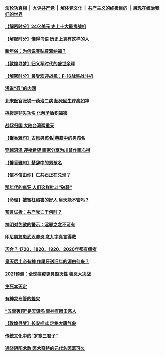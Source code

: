

####  [法轮功真相](../../../../basic/blob/master/README.md?t=02041031) &nbsp;|&nbsp; [九评共产党](../../../../9ping.md/blob/master/README.md?t=02041031) &nbsp;|&nbsp; [解体党文化](../../../../jtdwh.md/blob/master/README.md?t=02041031)  &nbsp;|&nbsp; [共产主义的终极目的](../../../../gczydzjmd.md/blob/master/README.md?t=02041031) &nbsp;|&nbsp; [魔鬼在统治我们的世界](../../../../mgztzwmdsj.md/blob/master/README.md?t=02041031) 

#### [【解密时分】24亿美元 史上十大最贵战机](../pages/prog647/a103046572.md?t=02041031) 

#### [【解密时分】懂得鸟语 历史上真有这样的人](../pages/prog647/a103045970.md?t=02041031) 

#### [新年俗：为何说春贴辟邪纳福？](../pages/prog647/a103045961.md?t=02041031) 

#### [【敦煌寻梦】归义军时代的盛世余晖](../pages/prog647/a103045920.md?t=02041031) 


#### [【解密时分】最受欢迎战机：F-16战隼战斗机](../pages/prog647/a103045748.md?t=02041031) 

#### [浅说“忍”的内涵](../pages/prog647/a103045192.md?t=02041031) 

#### [北宋医官张锐一药治二病 起死回生疗疾如神](../pages/prog647/a103045187.md?t=02041031) 

#### [挑拨是非失功名 化解矛盾积福德](../pages/prog647/a103044346.md?t=02041031) 

#### [战俘归国 大陆台湾两重天](../pages/prog647/a103044314.md?t=02041031) 

#### [【馨香雅句】古风男孩名|典籍中的男孩名](../pages/prog647/a103043855.md?t=02041031) 


#### [穿越沼泽 迎接希望 画家分享为川普作画心得](../pages/prog647/a103043958.md?t=02041031) 

#### [【馨香雅句】楚辞中的男孩名](../pages/prog647/a103043856.md?t=02041031) 

#### [【信不信由你】亡共石正在兑现？](../pages/prog647/a103043370.md?t=02041031) 

#### [那年代的疯狂 人们这样批斗“破鞋”](../pages/prog647/a103043318.md?t=02041031) 

#### [【命理】被冤枉陷害的好人 皇天能不管吗？](../pages/prog647/a103043296.md?t=02041031) 

#### [预言试析：共产党亡于何时？](../pages/prog647/a103042702.md?t=02041031) 

#### [神明对色欲的警示：淫邪之念不可有](../pages/prog647/a103042528.md?t=02041031) 

#### [印尼朋友患武汉肺炎 念九字真言得救](../pages/prog647/a103042515.md?t=02041031) 

#### [巧合？ 1720、1820、1920、2020年都有瘟疫](../pages/prog647/a103041787.md?t=02041031) 

#### [皇天后土必有神 作尾牙送旧年的源由何来？](../pages/prog647/a103041782.md?t=02041031) 

#### [2021预测：全球瘟疫更具毁灭性 善恶大决战](../pages/prog647/a103041665.md?t=02041031) 

#### [生死本天定](../pages/prog647/a103040997.md?t=02041031) 

#### [有神灵专管的蝗灾](../pages/prog647/a103040969.md?t=02041031) 


#### [“五雷轰顶”是天谴吗 雷神有眼击恶人](../pages/prog647/a103040228.md?t=02041031) 

#### [【敦煌寻梦】长安样式 定格大唐气象](../pages/prog647/a103040216.md?t=02041031) 

#### [传统文化中的“岁寒三君子”](../pages/prog647/a103039537.md?t=02041031) 

#### [通晓阴阳术数 医术奇特的元代名医葛可久](../pages/prog647/a103039525.md?t=02041031) 

